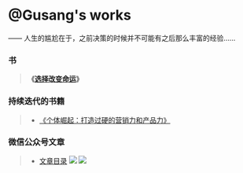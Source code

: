 # @Gusang's works

—— 人生的尴尬在于，之前决策的时候并不可能有之后那么丰富的经验……

### 书

> **《[选择改变命运](/fate/)》**

### 持续迭代的书籍
> * [《个体崛起：打造过硬的营销力和产品力》](/marketing/marketing.md)

### 微信公众号文章
> * [文章目录](/article/wechat/contents.md)
![](images/025_Image_1.png)
![](025_Image_1.png)
